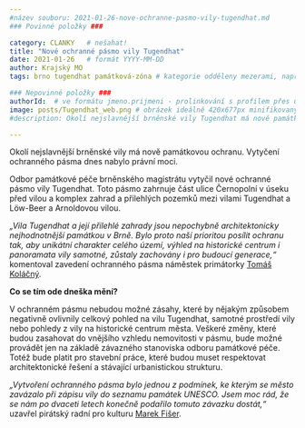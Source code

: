 ```yaml
---
#název souboru: 2021-01-26-nove-ochranne-pasmo-vily-tugendhat.md
### Povinné položky ###

category: CLANKY   # nešahat!
title: "Nové ochranné pásmo vily Tugendhat"
date: 2021-01-26   # formát YYYY-MM-DD
author: Krajský MO
tags: brno tugendhat památková-zóna # kategorie odděleny mezerami, např. volby zemědělství životní-prostředí piráti (viz https://jihomoravsky.pirati.cz/tags/)

### Nepovinné položky ###
authorId:  # ve formátu jmeno.prijmeni - prolinkování s profilem přes uid
image: posts/Tugendhat_web.png # obrázek ideálně 420x677px minifikovaný přes https://tinypng.com/
#description: Okolí nejslavnější brněnské vily Tugendhat má nově památkovou ochranu. Vytyčení ochranného pásma dnes nabylo právní moci.

---
```


Okolí nejslavnější brněnské vily má nově památkovou ochranu. Vytyčení ochranného pásma dnes nabylo právní moci.

Odbor památkové péče brněnského magistrátu vytyčil nové ochranné pásmo vily Tugendhat. Toto pásmo zahrnuje část ulice Černopolní v úseku před vilou a komplex zahrad a přilehlých pozemků mezi vilami Tugendhat a Löw-Beer a Arnoldovou vilou.

*„Vila Tugendhat a její přilehlé zahrady jsou nepochybně architektonicky nejhodnotnější památkou v Brně. Bylo proto naší prioritou posílit ochranu tak, aby unikátní charakter celého území, výhled na historické centrum i panoramata vily samotné, zůstaly zachovány i pro budoucí generace,“* komentoval zavedení ochranného pásma náměstek primátorky [Tomáš Koláčný](https://jihomoravsky.pirati.cz/lide/tomas-kolacny/). 

**Co se tím ode dneška mění?**

V ochranném pásmu nebudou možné zásahy, které by nějakým způsobem negativně ovlivnily celkový pohled na vilu Tugendhat, samotné prostředí vily nebo pohledy z vily na historické centrum města. Veškeré změny, které budou zasahovat do vnějšího vzhledu nemovitosti v pásmu, bude možné provádět jen na základě závazného stanoviska odboru památkové péče. Totéž bude platit pro stavební práce, které budou muset respektovat architektonické řešení a stávající urbanistickou strukturu. 

*„Vytvoření ochranného pásma bylo jednou z podmínek, ke kterým se město zavázalo při zápisu vily do seznamu památek UNESCO. Jsem moc rád, že se nám po dvaceti letech konečně podařilo tomuto závazku dostát,“* uzavřel pirátský radní pro kulturu [Marek Fišer](https://jihomoravsky.pirati.cz/lide/marek-fiser/). 

















